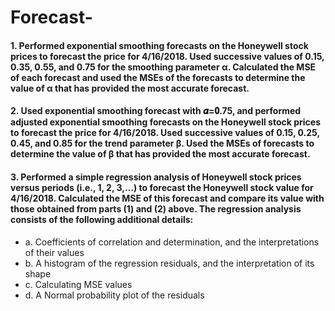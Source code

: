# Forecast-
#### 1. Performed exponential smoothing forecasts on the Honeywell stock prices to forecast the price for 4/16/2018. Used successive values of 0.15, 0.35, 0.55, and 0.75 for the smoothing parameter α. Calculated the MSE of each forecast and used the MSEs of the forecasts to determine the value of α that has provided the most accurate forecast.

#### 2. Used exponential smoothing forecast with 𝜶=𝟎.75, and performed adjusted exponential smoothing forecasts on the Honeywell stock prices to forecast the price for 4/16/2018. Used successive values of 0.15, 0.25, 0.45, and 0.85 for the trend parameter β. Used the MSEs of forecasts to determine the value of β that has provided the most accurate forecast. 

#### 3. Performed a simple regression analysis of Honeywell stock prices versus periods (i.e., 1, 2, 3,…) to forecast the Honeywell stock value for 4/16/2018. Calculated the MSE of this forecast and compare its value with those obtained from parts (1) and (2) above. The regression analysis consists of the following additional details:

* a. Coefficients of correlation and determination, and the interpretations of their values
* b. A histogram of the regression residuals, and the interpretation of its shape
* c. Calculating MSE values
* d.  A Normal probability plot of the residuals
